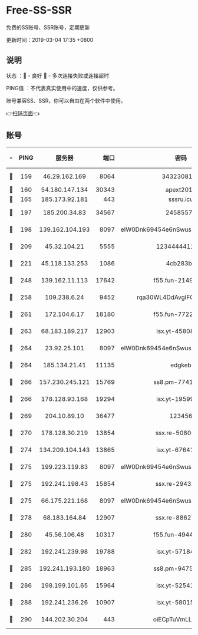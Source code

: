 # Free-SS-SSR

免费的SS账号、SSR账号，定期更新

更新时间：2019-03-04 17:35 +0800

## 说明

状态     ：🙂 - 良好 🙁 - 多次连接失败或连接超时

PING值   ：不代表真实使用中的速度，仅供参考。

账号兼容SS、SSR，你可以自由在两个软件中使用。

👉[扫码页面](https://liesauer.github.io/free-ss-ssr.github.io/)👈

## 账号

|-|PING|服务器|端口|密码|加密方式|区域|
|:----:|:----:|:-----:|-----:|:----:|:----:|:----:|
|🙂|159|46.29.162.169|8064|3432308177|aes-256-cfb|RU|
|🙂|160|54.180.147.134|30343|apext2019|chacha20|KR|
|🙂|165|185.173.92.181|443|sssru.icu|rc4-md5|RU|
|🙂|197|185.200.34.83|34567|24585575|aes-256-cfb|US|
|🙂|198|139.162.104.193|8097|eIW0Dnk69454e6nSwuspv9DmS201tQ0D|aes-256-cfb|JP|
|🙂|209|45.32.104.21|5555|1234444411111|aes-256-cfb|SG|
|🙂|221|45.118.133.253|1086|4cb283b8|aes-256-cfb|SG|
|🙂|248|139.162.11.113|17642|f55.fun-21493744|aes-256-cfb|SG|
|🙂|258|109.238.6.24|9452|rqa30WL4DdAvgIFG6Fs3znzTa|aes-256-cfb|FR|
|🙂|261|172.104.6.17|18180|f55.fun-77228320|aes-256-cfb|US|
|🙂|263|68.183.189.217|12903|isx.yt-45808180|aes-256-cfb|SG|
|🙂|264|23.92.25.101|8097|eIW0Dnk69454e6nSwuspv9DmS201tQ0D|aes-256-cfb|US|
|🙂|264|185.134.21.41|11135|edgkeb|aes-256-cfb|GB|
|🙂|266|157.230.245.121|15769|ss8.pm-77417708|aes-256-cfb|SG|
|🙂|266|178.128.93.168|19294|isx.yt-19599027|aes-256-cfb|SG|
|🙂|269|204.10.89.10|36477|123456|aes-256-cfb|US|
|🙂|270|178.128.30.219|13854|ssx.re-50805835|aes-256-cfb|SG|
|🙂|274|134.209.104.143|13865|isx.yt-67641153|aes-256-cfb|SG|
|🙂|275|199.223.119.83|8097|eIW0Dnk69454e6nSwuspv9DmS201tQ0D|aes-256-cfb|US|
|🙂|275|192.241.198.43|15854|ssx.re-29432416|aes-256-cfb|US|
|🙂|275|66.175.221.168|8097|eIW0Dnk69454e6nSwuspv9DmS201tQ0D|aes-256-cfb|US|
|🙂|278|68.183.164.84|12907|ssx.re-88627570|aes-256-cfb|US|
|🙂|280|45.56.106.48|10317|f55.fun-49448952|aes-256-cfb|US|
|🙂|282|192.241.239.98|19788|isx.yt-57184627|aes-256-cfb|US|
|🙂|285|192.241.193.180|18963|ss8.pm-94752333|aes-256-cfb|US|
|🙂|286|198.199.101.65|15964|isx.yt-52541316|aes-256-cfb|US|
|🙂|288|192.241.236.26|10907|isx.yt-58015517|aes-256-cfb|US|
|🙂|290|144.202.30.204|443|oiECpTuVmLLxk4Ts|aes-256-cfb|US|
